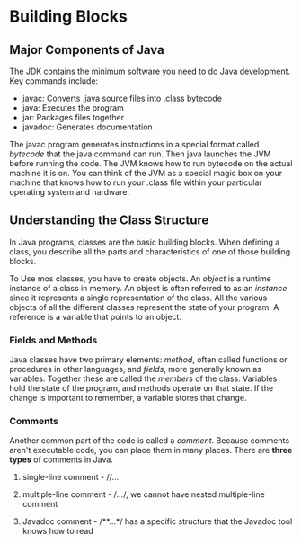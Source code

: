 # Building Blocks

## Major Components of Java

The JDK contains the minimum software you need to do Java development.
Key commands include:

- javac: Converts .java source files into .class bytecode
- java: Executes the program
- jar: Packages files together
- javadoc: Generates documentation

The javac program generates instructions in a special format called *bytecode*
that the java command can run. Then java launches the JVM before running the code.
The JVM knows how to run bytecode on the actual machine it is on. You can think of
the JVM as a special magic box on your machine that knows how to run your .class
file within your particular operating system and hardware.

## Understanding the Class Structure

In Java programs, classes are the basic building blocks. When defining a class,
you describe all the parts and characteristics of one of those building blocks.

To Use mos classes, you have to create objects. An *object* is a runtime instance
of a class in memory. An object is often referred to as an *instance* since it
represents a single representation of the class. All the various objects of all
the different classes represent the state of your program. A reference is a 
variable that points to an object.

### Fields and Methods

Java classes have two primary elements: *method*, often called functions or
procedures in other languages, and *fields*, more generally known as variables.
Together these are called the *members* of the class. Variables hold the state
of the program, and methods operate on that state. If the change is important to
remember, a variable stores that change.

### Comments

Another common part of the code is called a *comment*. Because comments aren't
executable code, you can place them in many places. There are **three types** of
comments in Java.

1. single-line comment - //...

2. multiple-line comment - /*...*/, we cannot have nested multiple-line comment

3. Javadoc comment - /**...*/ has a specific structure that the Javadoc tool
  knows how to read


